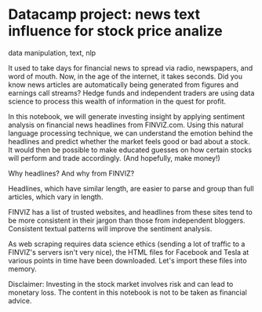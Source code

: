 # Datacamp project: news text influence for stock price analize
data manipulation, text, nlp 

It used to take days for financial news to spread via radio, newspapers, and word of mouth. Now, in the age of the internet, it takes seconds. Did you know news articles are automatically being generated from figures and earnings call streams? Hedge funds and independent traders are using data science to process this wealth of information in the quest for profit.  

In this notebook, we will generate investing insight by applying sentiment analysis on financial news headlines from FINVIZ.com. Using this natural language processing technique, we can understand the emotion behind the headlines and predict whether the market feels good or bad about a stock. It would then be possible to make educated guesses on how certain stocks will perform and trade accordingly. (And hopefully, make money!)  

Why headlines? And why from FINVIZ?  

Headlines, which have similar length, are easier to parse and group than full articles, which vary in length.  

FINVIZ has a list of trusted websites, and headlines from these sites tend to be more consistent in their jargon than those from independent bloggers. Consistent textual patterns will improve the sentiment analysis.  

As web scraping requires data science ethics (sending a lot of traffic to a FINVIZ's servers isn't very nice), the HTML files for Facebook and Tesla at various points in time have been downloaded. Let's import these files into memory.  

Disclaimer: Investing in the stock market involves risk and can lead to monetary loss. The content in this notebook is not to be taken as financial advice.
